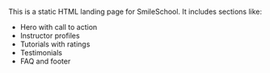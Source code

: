 This is a static HTML landing page for SmileSchool. It includes sections like:

- Hero with call to action
- Instructor profiles
- Tutorials with ratings
- Testimonials
- FAQ and footer